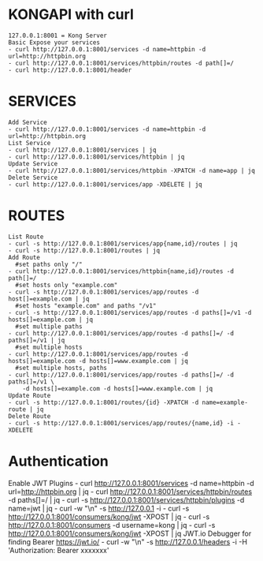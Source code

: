 # KONGAPI with curl

	127.0.0.1:8001 = Kong Server
	Basic Expose your services
	- curl http://127.0.0.1:8001/services -d name=httpbin -d url=http://httpbin.org
	- curl http://127.0.0.1:8001/services/httpbin/routes -d path[]=/
	- curl http://127.0.0.1:8001/header
	
# SERVICES	
	Add Service
	- curl http://127.0.0.1:8001/services -d name=httpbin -d url=http://httpbin.org
	List Service
	- curl http://127.0.0.1:8001/services | jq
	- curl http://127.0.0.1:8001/services/httpbin | jq
	Update Service
	- curl http://127.0.0.1:8001/services/httpbin -XPATCH -d name=app | jq
	Delete Service
	- curl http://127.0.0.1:8001/services/app -XDELETE | jq
	
	
# ROUTES
	List Route
	- curl -s http://127.0.0.1:8001/services/app{name,id}/routes | jq 
	- curl -s http://127.0.0.1:8001/routes | jq
	Add Route
	  #set paths only "/"
	- curl http://127.0.0.1:8001/services/httpbin{name,id}/routes -d path[]=/
	  #set hosts only "example.com"
	- curl -s http://127.0.0.1:8001/services/app/routes -d host[]=example.com | jq
	  #set hosts "example.com" and paths "/v1"
	- curl -s http://127.0.0.1:8001/services/app/routes -d paths[]=/v1 -d hosts[]=example.com | jq
	  #set multiple paths
	- curl http://127.0.0.1:8001/services/app/routes -d paths[]=/ -d paths[]=/v1 | jq
	  #set multiple hosts
	- curl http://127.0.0.1:8001/services/app/routes -d hosts[]=example.com -d hosts[]=www.example.com | jq
	  #set multiple hosts, paths
	- curl http://127.0.0.1:8001/services/app/routes -d paths[]=/ -d paths[]=/v1 \
	  	-d hosts[]=example.com -d hosts[]=www.example.com | jq
	Update Route
	- curl -s http://127.0.0.1:8001/routes/{id} -XPATCH -d name=example-route | jq
	Delete Route
	- curl -s http://127.0.0.1:8001/services/app/routes/{name,id} -i -XDELETE


# Authentication
Enable JWT Plugins
	- curl http://127.0.0.1:8001/services -d name=httpbin -d url=http://httpbin.org | jq
	- curl http://127.0.0.1:8001/services/httpbin/routes -d paths[]=/ | jq
	- curl -s http://127.0.0.1:8001/services/httpbin/plugins -d name=jwt | jq
	- curl -w "\n" -s http://127.0.0.1 -i
	- curl -s http://127.0.0.1:8001/consumers/kong/jwt -XPOST | jq
	- curl -s http://127.0.0.1:8001/consumers -d username=kong | jq
	- curl -s http://127.0.0.1:8001/consumers/kong/jwt -XPOST | jq
	JWT.io Debugger for finding Bearer
		https://jwt.io/
	- curl -w "\n" -s http://127.0.0.1/headers -i -H 'Authorization: Bearer xxxxxxx'
